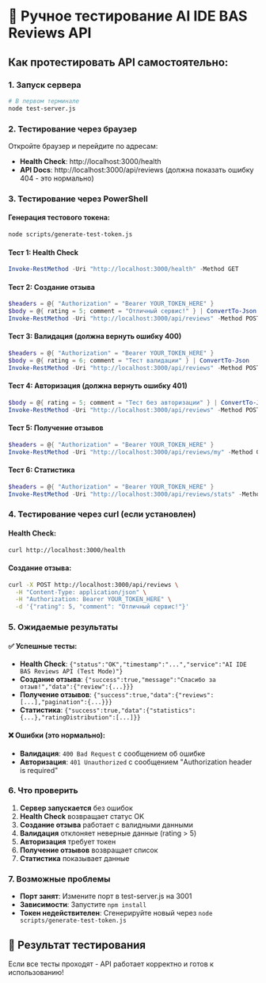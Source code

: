 # 🧪 Ручное тестирование AI IDE BAS Reviews API

## Как протестировать API самостоятельно:

### 1. Запуск сервера
```bash
# В первом терминале
node test-server.js
```

### 2. Тестирование через браузер
Откройте браузер и перейдите по адресам:

- **Health Check**: http://localhost:3000/health
- **API Docs**: http://localhost:3000/api/reviews (должна показать ошибку 404 - это нормально)

### 3. Тестирование через PowerShell

#### Генерация тестового токена:
```bash
node scripts/generate-test-token.js
```

#### Тест 1: Health Check
```powershell
Invoke-RestMethod -Uri "http://localhost:3000/health" -Method GET
```

#### Тест 2: Создание отзыва
```powershell
$headers = @{ "Authorization" = "Bearer YOUR_TOKEN_HERE" }
$body = @{ rating = 5; comment = "Отличный сервис!" } | ConvertTo-Json
Invoke-RestMethod -Uri "http://localhost:3000/api/reviews" -Method POST -Body $body -Headers $headers -ContentType "application/json"
```

#### Тест 3: Валидация (должна вернуть ошибку 400)
```powershell
$headers = @{ "Authorization" = "Bearer YOUR_TOKEN_HERE" }
$body = @{ rating = 6; comment = "Тест валидации" } | ConvertTo-Json
Invoke-RestMethod -Uri "http://localhost:3000/api/reviews" -Method POST -Body $body -Headers $headers -ContentType "application/json"
```

#### Тест 4: Авторизация (должна вернуть ошибку 401)
```powershell
$body = @{ rating = 5; comment = "Тест без авторизации" } | ConvertTo-Json
Invoke-RestMethod -Uri "http://localhost:3000/api/reviews" -Method POST -Body $body -ContentType "application/json"
```

#### Тест 5: Получение отзывов
```powershell
$headers = @{ "Authorization" = "Bearer YOUR_TOKEN_HERE" }
Invoke-RestMethod -Uri "http://localhost:3000/api/reviews/my" -Method GET -Headers $headers
```

#### Тест 6: Статистика
```powershell
$headers = @{ "Authorization" = "Bearer YOUR_TOKEN_HERE" }
Invoke-RestMethod -Uri "http://localhost:3000/api/reviews/stats" -Method GET -Headers $headers
```

### 4. Тестирование через curl (если установлен)

#### Health Check:
```bash
curl http://localhost:3000/health
```

#### Создание отзыва:
```bash
curl -X POST http://localhost:3000/api/reviews \
  -H "Content-Type: application/json" \
  -H "Authorization: Bearer YOUR_TOKEN_HERE" \
  -d '{"rating": 5, "comment": "Отличный сервис!"}'
```

### 5. Ожидаемые результаты

#### ✅ Успешные тесты:
- **Health Check**: `{"status":"OK","timestamp":"...","service":"AI IDE BAS Reviews API (Test Mode)"}`
- **Создание отзыва**: `{"success":true,"message":"Спасибо за отзыв!","data":{"review":{...}}}`
- **Получение отзывов**: `{"success":true,"data":{"reviews":[...],"pagination":{...}}}`
- **Статистика**: `{"success":true,"data":{"statistics":{...},"ratingDistribution":[...]}}`

#### ❌ Ошибки (это нормально):
- **Валидация**: `400 Bad Request` с сообщением об ошибке
- **Авторизация**: `401 Unauthorized` с сообщением "Authorization header is required"

### 6. Что проверить

1. **Сервер запускается** без ошибок
2. **Health Check** возвращает статус OK
3. **Создание отзыва** работает с валидными данными
4. **Валидация** отклоняет неверные данные (rating > 5)
5. **Авторизация** требует токен
6. **Получение отзывов** возвращает список
7. **Статистика** показывает данные

### 7. Возможные проблемы

- **Порт занят**: Измените порт в test-server.js на 3001
- **Зависимости**: Запустите `npm install`
- **Токен недействителен**: Сгенерируйте новый через `node scripts/generate-test-token.js`

## 🎯 Результат тестирования

Если все тесты проходят - API работает корректно и готов к использованию!
